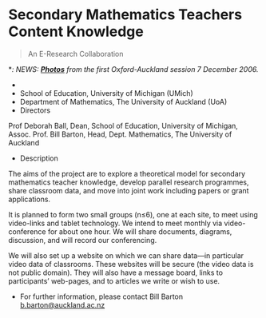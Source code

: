 # Secondary Mathematics Teachers Content Knowledge

>  An E-Research Collaboration

**: *NEWS: ****[Photos](/wiki/spaces/BeSTGRID/pages/3816951034)**** from the first Oxford-Auckland session 7 December 2006.**

- 
- School of Education, University of Michigan (UMich)
- Department of Mathematics, The University of Auckland (UoA)
- Directors

Prof Deborah Ball, Dean, School of Education, University of Michigan, Assoc. Prof. Bill Barton, Head, Dept. Mathematics, The University of Auckland
- Description

The aims of the project are to explore a theoretical model for secondary mathematics teacher knowledge, develop parallel research programmes, share classroom data, and move into joint work including papers or grant applications.

It is planned to form two small groups (n≤6), one at each site, to meet using video-links and tablet technology. We intend to meet monthly via video-conference for about one hour. We will share documents, diagrams, discussion, and will record our conferencing.

We will also set up a website on which we can share data—in particular video data of classrooms. These websites will be secure (the video data is not public domain). They will also have a message board, links to participants’ web-pages, and to articles we write or wish to use.
- For further information, please contact Bill Barton b.barton@auckland.ac.nz
